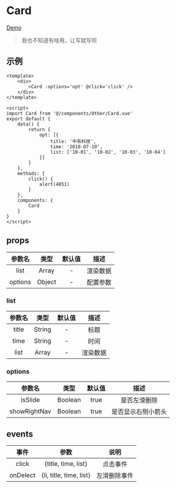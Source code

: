 # Card
[Demo](http://infozx.gitee.io/infozx_temp/dist/module/card.html)
> 我也不知道有啥用，让写就写呗

## 示例
```vue{8}
<template>
	<div>
		<Card :options='opt' @click='click' />
	</div>
</template>

<script>
import Card from '@/components/Other/Card.vue'
export default {
	data() {
		return {
			opt: [{
				title: '中系科技',
				time: '2018-07-10',
				list: ['10-01', '10-02', '10-03', '10-04']
			}]
		}
	},
	methods: {
		click() {
			alert(4851)
		}
	},
	components: {
		Card
	}
}
</script>
```

## props
|参数名|类型|默认值|描述|
|:---:|:---:|:---:|:---:|
|list|Array|-|渲染数据|
|options|Object|-|配置参数|

### list
|参数名|类型|默认值|描述|
|:---:|:---:|:---:|:---:|
|title|String|-|标题|
|time|String|-|时间|
|list|Array|-|渲染数据|

### options
|参数名|类型|默认值|描述|
|:---:|:---:|:---:|:---:|
|isSlide|Boolean|true|是否左滑删除|
|showRightNav|Boolean|true|是否显示右侧小箭头|

## events
|事件|参数|说明|
|:---:|:---:|:---:|
|click|{title, time, list}|点击事件|
|onDelect|{li, title, time, list}|左滑删除事件|